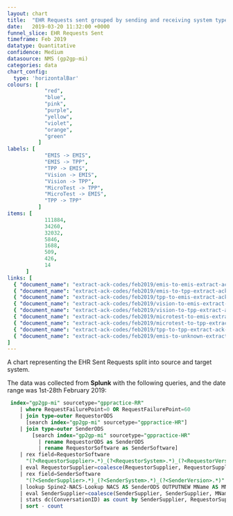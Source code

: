 ```yaml
---
layout: chart
title:  "EHR Requests sent grouped by sending and receiving system type"
date:   2019-03-20 11:32:00 +0000
funnel_slice: EHR Requests Sent
timeframe: Feb 2019
datatype: Quantitative
confidence: Medium
datasource: NMS (gp2gp-mi)
categories: data
chart_config: 
  type: 'horizontalBar'
colours: [
            "red",
            "blue",
            "pink",
            "purple",
            "yellow",
            "violet",
            "orange",
            "green"
          ]
labels: [
            "EMIS -> EMIS",
            "EMIS -> TPP",
            "TPP -> EMIS",
            "Vision -> EMIS",
            "Vision -> TPP",
            "MicroTest -> TPP",
            "MicroTest -> EMIS",
            "TPP -> TPP"
          ]
items: [
            111884,
            34260,
            32032,
            5846,
            1688,
            509,
            426,
            14
      ]
links: [
  { "document_name": "extract-ack-codes/feb2019/emis-to-emis-extract-ack-codes" },
  { "document_name": "extract-ack-codes/feb2019/emis-to-tpp-extract-ack-codes" },
  { "document_name": "extract-ack-codes/feb2019/tpp-to-emis-extract-ack-codes" },
  { "document_name": "extract-ack-codes/feb2019/vision-to-emis-extract-ack-codes" },
  { "document_name": "extract-ack-codes/feb2019/vision-to-tpp-extract-ack-codes" },
  { "document_name": "extract-ack-codes/feb2019/microtest-to-emis-extract-ack-codes" },
  { "document_name": "extract-ack-codes/feb2019/microtest-to-tpp-extract-ack-codes" },
  { "document_name": "extract-ack-codes/feb2019/tpp-to-tpp-extract-ack-codes" },
  { "document_name": "extract-ack-codes/feb2019/emis-to-unknown-extract-ack-codes8" }
]
---
```

A chart representing the EHR Sent Requests split into source and target system.

The data was collected from **Splunk** with the following queries, and the date range was 1st-28th February 2019:

```sql
 index="gp2gp-mi" sourcetype="gppractice-RR"
    | where RequestFailurePoint=0 OR RequestFailurePoint=60 
    | join type=outer RequestorODS 
      [search index="gp2gp-mi" sourcetype="gppractice-HR"] 
    | join type=outer SenderODS 
        [search index="gp2gp-mi" sourcetype="gppractice-HR" 
          | rename RequestorODS as SenderODS 
          | rename RequestorSoftware as SenderSoftware]
    | rex field=RequestorSoftware 
      "(?<RequestorSupplier>.*)_(?<RequestorSystem>.*)_(?<RequestorVersion>.*)"
    | eval RequestorSupplier=coalesce(RequestorSupplier, RequestorSupplier, "unknown")
    | rex field=SenderSoftware 
      "(?<SenderSupplier>.*)_(?<SenderSystem>.*)_(?<SenderVersion>.*)"
    | lookup Spine2-NACS-Lookup NACS AS SenderODS OUTPUTNEW MName AS MName
    | eval SenderSupplier=coalesce(SenderSupplier, SenderSupplier, MName, MName, "unknown")
    | stats dc(ConversationID) as count by SenderSupplier, RequestorSupplier
    | sort - count
```
